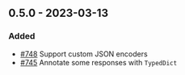 ## 0.5.0 - 2023-03-13
### Added
* [#748](https://github.com/edgarrmondragon/citric/issues/748) Support custom JSON encoders
* [#745](https://github.com/edgarrmondragon/citric/issues/745) Annotate some responses with `TypedDict`